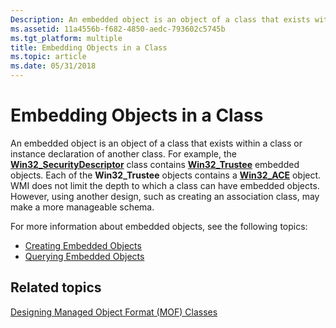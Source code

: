 ```yaml
---
Description: An embedded object is an object of a class that exists within a class or instance declaration of another class.
ms.assetid: 11a4556b-f682-4850-aedc-793602c5745b
ms.tgt_platform: multiple
title: Embedding Objects in a Class
ms.topic: article
ms.date: 05/31/2018
---
```


# Embedding Objects in a Class

An embedded object is an object of a class that exists within a class or instance declaration of another class. For example, the [**Win32\_SecurityDescriptor**](https://docs.microsoft.com/previous-versions/windows/desktop/secrcw32prov/win32-securitydescriptor) class contains [**Win32\_Trustee**](https://docs.microsoft.com/previous-versions/windows/desktop/secrcw32prov/win32-trustee) embedded objects. Each of the **Win32\_Trustee** objects contains a [**Win32\_ACE**](https://docs.microsoft.com/previous-versions/windows/desktop/secrcw32prov/win32-ace) object. WMI does not limit the depth to which a class can have embedded objects. However, using another design, such as creating an association class, may make a more manageable schema.

For more information about embedded objects, see the following topics:

-   [Creating Embedded Objects](creating-embedded-objects.md)
-   [Querying Embedded Objects](querying-embedded-objects.md)

## Related topics

<dl> <dt>

[Designing Managed Object Format (MOF) Classes](designing-managed-object-format--mof--classes.md)
</dt> </dl>

 

 



